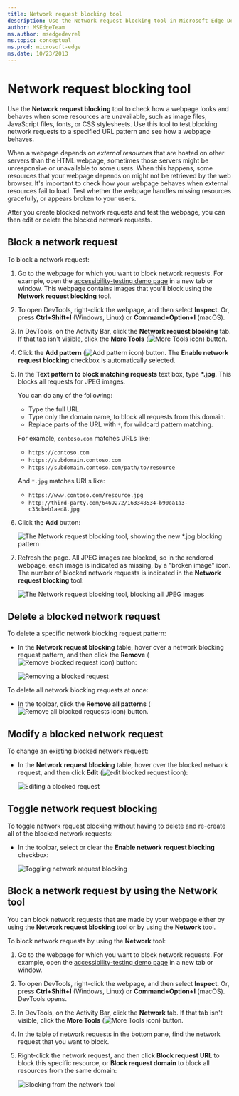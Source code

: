 ```yaml
---
title: Network request blocking tool
description: Use the Network request blocking tool in Microsoft Edge DevTools to block selected network requests, to find out how webpages look and behave when some resources are not available.
author: MSEdgeTeam
ms.author: msedgedevrel
ms.topic: conceptual
ms.prod: microsoft-edge
ms.date: 10/23/2013
---
```

# Network request blocking tool

Use the **Network request blocking** tool to check how a webpage looks and behaves when some resources are unavailable, such as image files, JavaScript files, fonts, or CSS stylesheets.  Use this tool to test blocking network requests to a specified URL pattern and see how a webpage behaves.

When a webpage depends on _external resources_ that are hosted on other servers than the HTML webpage, sometimes those servers might be unresponsive or unavailable to some users. When this happens, some resources that your webpage depends on might not be retrieved by the web browser.  It's important to check how your webpage behaves when external resources fail to load.  Test whether the webpage handles missing resources gracefully, or appears broken to your users.

After you create blocked network requests and test the webpage, you can then edit or delete the blocked network requests.


<!-- ====================================================================== -->
## Block a network request

To block a network request:

1. Go to the webpage for which you want to block network requests. For example, open the [accessibility-testing demo page](https://microsoftedge.github.io/Demos/devtools-a11y-testing/) in a new tab or window. This webpage contains images that you'll block using the **Network request blocking** tool.

1. To open DevTools, right-click the webpage, and then select **Inspect**.  Or, press **Ctrl+Shift+I** (Windows, Linux) or **Command+Option+I** (macOS).

1. In DevTools, on the Activity Bar, click the **Network request blocking** tab.  If that tab isn't visible, click the **More Tools** (![More Tools icon](./network-request-blocking-tool-images/more-tools-icon-light-theme.png)) button.

1. Click the **Add pattern** (![Add pattern icon](./network-request-blocking-tool-images/add-pattern-icon.png)) button.  The **Enable network request blocking** checkbox is automatically selected.

1. In the **Text pattern to block matching requests** text box, type **\*.jpg**.  This blocks all requests for JPEG images.

   You can do any of the following:
   * Type the full URL.
   * Type only the domain name, to block all requests from this domain.
   * Replace parts of the URL with `*`, for wildcard pattern matching.
   
   For example, `contoso.com` matches URLs like:

   * `https://contoso.com`
   * `https://subdomain.contoso.com`
   * `https://subdomain.contoso.com/path/to/resource`

   And `*.jpg` matches URLs like:
   
   * `https://www.contoso.com/resource.jpg`
   * `http://third-party.com/6469272/163348534-b90ea1a3-c33cbeb1aed8.jpg`

1. Click the **Add** button:

   ![The Network request blocking tool, showing the new *.jpg blocking pattern](./network-request-blocking-tool-images/block-network-request.png)

1. Refresh the page.  All JPEG images are blocked, so in the rendered webpage, each image is indicated as missing, by a "broken image" icon.  The number of blocked network requests is indicated in the **Network request blocking** tool:

   ![The Network request blocking tool, blocking all JPEG images](./network-request-blocking-tool-images/blocked-images.png)


<!-- ====================================================================== -->
## Delete a blocked network request

To delete a specific network blocking request pattern:

*  In the **Network request blocking** table, hover over a network blocking request pattern, and then click the **Remove** (![Remove blocked request icon](./network-request-blocking-tool-images/remove-blocked-request-icon.png)) button:

   ![Removing a blocked request](./network-request-blocking-tool-images/remove-blocked-request.png)

To delete all network blocking requests at once:

*  In the toolbar, click the **Remove all patterns** (![Remove all blocked requests icon](./network-request-blocking-tool-images/remove-all-blocked-requests-icon.png)) button.


<!-- ====================================================================== -->
## Modify a blocked network request

To change an existing blocked network request:

*  In the **Network request blocking** table, hover over the blocked network request, and then click **Edit** (![edit blocked request icon](./network-request-blocking-tool-images/edit-blocked-request-icon.png)):

   ![Editing a blocked request](./network-request-blocking-tool-images/edit-blocked-request.png)


<!-- ====================================================================== -->
## Toggle network request blocking

To toggle network request blocking without having to delete and re-create all of the blocked network requests:

*  In the toolbar, select or clear the **Enable network request blocking** checkbox:

   ![Toggling network request blocking](./network-request-blocking-tool-images/toggle-request-blocking.png)


<!-- ====================================================================== -->
## Block a network request by using the Network tool

You can block network requests that are made by your webpage either by using the **Network request blocking** tool or by using the **Network** tool.

To block network requests by using the **Network** tool:

1. Go to the webpage for which you want to block network requests. For example, open the [accessibility-testing demo page](https://microsoftedge.github.io/Demos/devtools-a11y-testing/) in a new tab or window.

1. To open DevTools, right-click the webpage, and then select **Inspect**.  Or, press **Ctrl+Shift+I** (Windows, Linux) or **Command+Option+I** (macOS).  DevTools opens.

1. In DevTools, on the Activity Bar, click the **Network** tab.  If that tab isn't visible, click the **More Tools** (![More Tools icon](./network-request-blocking-tool-images/more-tools-icon-light-theme.png)) button.

1. In the table of network requests in the bottom pane, find the network request that you want to block.

1. Right-click the network request, and then click **Block request URL** to block this specific resource, or **Block request domain** to block all resources from the same domain:

   ![Blocking from the network tool](./network-request-blocking-tool-images/block-request-from-network-tool.png)
